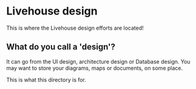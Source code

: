 # Livehouse design

This is where the Livehouse design efforts are located!

## What do you call a 'design'?

It can go from the UI design, architecture design or Database design.
You may want to store your diagrams, maps or documents, on some place.

This is what this directory is for.

